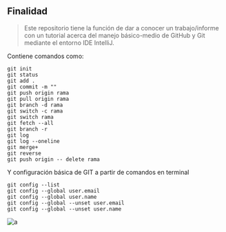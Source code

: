 ## Finalidad
> Este repositorio tiene la función de dar a conocer un trabajo/informe con un tutorial acerca del manejo básico-medio de GitHub y Git mediante el entorno IDE IntelliJ.

Contiene comandos como:
```
git init
git status
git add .
git commit -m ""
git push origin rama
git pull origin rama
git branch -d rama
git switch -c rama
git switch rama
git fetch --all
git branch -r
git log
git log --oneline
git merge+
git reverse
git push origin -- delete rama
```

Y configuración básica de GIT a partir de comandos en terminal
```
git config --list
git config --global user.email
git config --global user.name
git config --global --unset user.email
git config --global --unset user.name
```

![a](https://avatars.githubusercontent.com/u/198132125?s=96&v=4)
